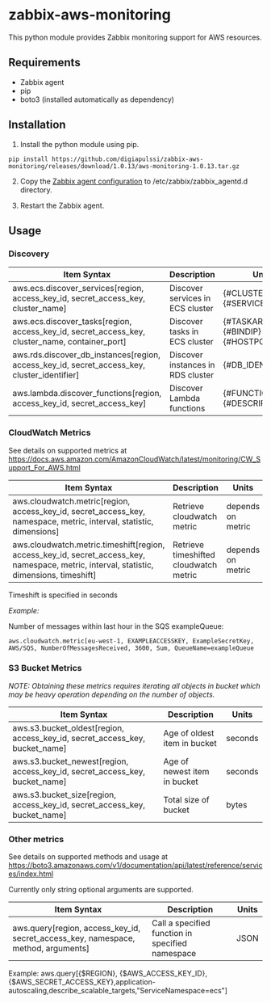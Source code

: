 # zabbix-aws-monitoring

This python module provides Zabbix monitoring support for AWS resources.

## Requirements

- Zabbix agent
- pip
- boto3 (installed automatically as dependency)

## Installation

1. Install the python module using pip.

```
pip install https://github.com/digiapulssi/zabbix-aws-monitoring/releases/download/1.0.13/aws-monitoring-1.0.13.tar.gz
```

2. Copy the [Zabbix agent configuration](etc/zabbix/zabbix_agentd.d/ic_aws.conf) to /etc/zabbix/zabbix_agentd.d directory.

3. Restart the Zabbix agent.

## Usage

### Discovery

Item Syntax | Description | Units |
----------- | ----------- | ----- |
aws.ecs.discover_services[region, access_key_id, secret_access_key, cluster_name] | Discover services in ECS cluster | {#CLUSTER_NAME}, {#SERVICE_NAME} |
aws.ecs.discover_tasks[region, access_key_id, secret_access_key, cluster_name, container_port] | Discover tasks in ECS cluster | {#TASKARN}, {#BINDIP} {#HOSTPORT} |
aws.rds.discover_db_instances[region, access_key_id, secret_access_key, cluster_identifier] | Discover instances in RDS cluster | {#DB_IDENTIFIER} |
aws.lambda.discover_functions[region, access_key_id, secret_access_key] | Discover Lambda functions | {#FUNCTIONNAME}, {#DESCRIPTION} |

### CloudWatch Metrics

See details on supported metrics at https://docs.aws.amazon.com/AmazonCloudWatch/latest/monitoring/CW_Support_For_AWS.html

Item Syntax | Description | Units |
----------- | ----------- | ----- |
aws.cloudwatch.metric[region, access_key_id, secret_access_key, namespace, metric, interval, statistic, dimensions] | Retrieve cloudwatch metric | depends on metric |
aws.cloudwatch.metric.timeshift[region, access_key_id, secret_access_key, namespace, metric, interval, statistic, dimensions, timeshift] | Retrieve timeshifted cloudwatch metric | depends on metric |


Timeshift is specified in seconds

*Example:*

Number of messages within last hour in the SQS exampleQueue:
```
aws.cloudwatch.metric[eu-west-1, EXAMPLEACCESSKEY, ExampleSecretKey, AWS/SQS, NumberOfMessagesReceived, 3600, Sum, QueueName=exampleQueue
```

### S3 Bucket Metrics

*NOTE: Obtaining these metrics requires iterating all objects in bucket
which may be heavy operation depending on the number of objects.*

Item Syntax | Description | Units |
----------- | ----------- | ----- |
aws.s3.bucket_oldest[region, access_key_id, secret_access_key, bucket_name] | Age of oldest item in bucket | seconds |
aws.s3.bucket_newest[region, access_key_id, secret_access_key, bucket_name] | Age of newest item in bucket | seconds |
aws.s3.bucket_size[region, access_key_id, secret_access_key, bucket_name] | Total size of bucket | bytes |

### Other metrics

See details on supported methods and usage  at https://boto3.amazonaws.com/v1/documentation/api/latest/reference/services/index.html 

Currently only string optional arguments are supported. 


Item Syntax | Description | Units |
----------- | ----------- | ----- |
aws.query[region, access_key_id, secret_access_key, namespace, method, arguments] | Call a specified function in specified namespace | JSON |
Example: aws.query[{$REGION}, {$AWS_ACCESS_KEY_ID}, {$AWS_SECRET_ACCESS_KEY},application-autoscaling,describe_scalable_targets,"ServiceNamespace=ecs"]
